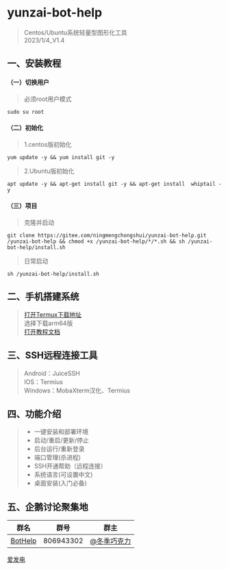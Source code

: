 # yunzai-bot-help   
>Centos/Ubuntu系统轻量型图形化工具     
2023/1/4_V1.4 
## 一、安装教程
#### （一）切换用户
>必须root用户模式
```
sudo su root      
```
#### （二）初始化
>1.centos版初始化
```
yum update -y && yum install git -y    
```
>2.Ubuntu版初始化   
```
apt update -y && apt-get install git -y && apt-get install  whiptail -y
``` 
#### （三）项目
>克隆并启动
```
git clone https://gitee.com/ningmengchongshui/yunzai-bot-help.git  /yunzai-bot-help && chmod +x /yunzai-bot-help/*/*.sh && sh /yunzai-bot-help/install.sh
```
>日常启动
```
sh /yunzai-bot-help/install.sh
```
## 二、手机搭建系统
>[打开Termux下载地址](https://github.com/termux/termux-app/releases)     
>选择下载arm64版    
>[打开教程文档](https://gitee.com/ningmengchongshui/yunzai-bot-help/blob/main/debian/README.md)
## 三、SSH远程连接工具    
> Android：JuiceSSH         
> IOS：Termius     
> Windows：MobaXterm汉化、Termius    
## 四、功能介绍    
> * 一键安装和部署环境     
> * 启动/重启/更新/停止
> * 后台运行/重新登录  
> * 端口管理(杀进程)    
> * SSH开通帮助（远程连接）   
> * 系统语言(可设置中文)   
> * 桌面安装(入门必备)      
## 五、企鹅讨论聚集地      
群名  | 群号  |  群主 
------------- | -------------  | -------------    
| [BotHelp](https://afdian.net/a/WinterChocolates) | 806943302 | [@冬季巧克力](https://gitee.com/djqkl_znje) | 

[爱发电](https://afdian.net/a/WinterChocolates)    
